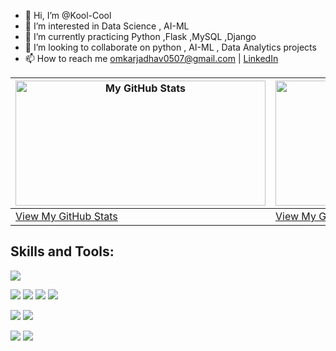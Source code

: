 - 👋 Hi, I’m @Kool-Cool
- 👀 I’m interested in Data Science , AI-ML 
- 🌱 I’m currently practicing Python ,Flask ,MySQL ,Django 
- 💞️ I’m looking to collaborate on python , AI-ML , Data Analytics projects
- 📫 How to reach me omkarjadhav0507@gmail.com | [LinkedIn ](https://www.linkedin.com/in/omkar-jadhav-399158227/)

<!--
| ![My GitHub Stats](https://github-readme-stats.vercel.app/api/?username=Kool-Cool&count_private=true&theme=tokyonight&showicons=true) | ![My GitHub Language Stats](https://github-readme-stats.vercel.app/api/top-langs/?username=Kool-Cool&langs_count=5&theme=tokyonight) |
| --- | --- |
| [View My GitHub Stats](https://github.com/Kool-Cool) | [View My GitHub Language Stats](https://github.com/Kool-Cool) |
-->
| <img src="https://github-readme-stats.vercel.app/api/?username=Kool-Cool&count_private=true&theme=tokyonight&showicons=true" width="400" height="200" alt="My GitHub Stats"> | <img src="https://github-readme-stats.vercel.app/api/top-langs/?username=Kool-Cool&langs_count=5&theme=tokyonight" width="400" height="200" alt="My GitHub Language Stats"> |
| --- | --- |
| [View My GitHub Stats](https://github.com/Kool-Cool) | [View My GitHub Language Stats](https://github.com/Kool-Cool) |




## Skills and Tools:
![](https://img.shields.io/badge/Code-Python-informational?style=flat&logo=python&logoColor=white&color=2CD4A7)

![](https://img.shields.io/badge/Frontend-HTML-informational?style=flat&logo=html5&logoColor=white&color=2CD4A7)
![](https://img.shields.io/badge/Frontend-Bootstrap-informational?style=flat&logo=bootstrap&logoColor=white&color=2CD4A7)
![](https://img.shields.io/badge/Backend-Flask-informational?style=flat&logo=flask&logoColor=white&color=2CD4A7)
![](https://img.shields.io/badge/Backend-Django-informational?style=flat&logo=django&logoColor=white&color=2CD4A7)


![](https://img.shields.io/badge/MachineLearning-Supervised-informational?style=flat&logoColor=white&color=2CD4A7)
![](https://img.shields.io/badge/MachineLearning-Unsupervised-informational?style=flat&logoColor=white&color=2CD4A7)


![](https://img.shields.io/badge/DataViz-Matplotlib-informational?style=flat&logo=plotly&logoColor=white&color=2CD4A7)
![](https://img.shields.io/badge/DataViz-Seaborn-informational?style=flat&logoColor=white&color=2CD4A7)

<!---
Kool-Cool/Kool-Cool is a ✨ special ✨ repository because its `README.md` (this file) appears on your GitHub profile.
You can click the Preview link to take a look at your changes.
--->
